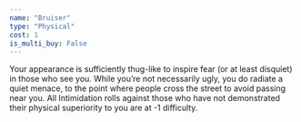 ```yaml
---
name: "Bruiser"
type: "Physical"
cost: 1
is_multi_buy: False
---
```


Your appearance is sufficiently thug-like to inspire fear (or at least disquiet) in those who see you. While you’re not necessarily ugly, you do radiate a quiet menace, to the point where people cross the street to avoid passing near you. All Intimidation rolls against those who have not demonstrated their physical superiority to you are at -1 difficulty.